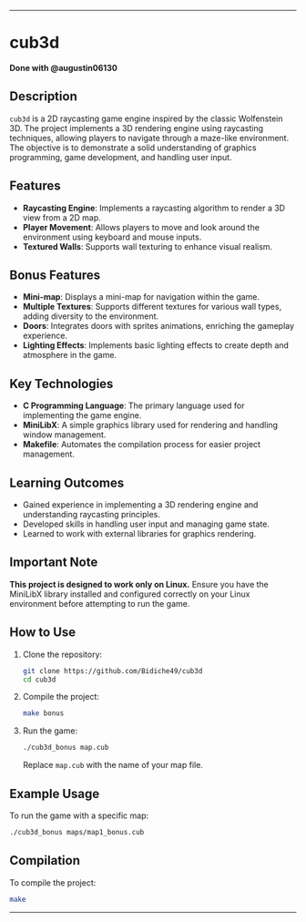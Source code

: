 
---

# cub3d

**Done with @augustin06130**

## Description

`cub3d` is a 2D raycasting game engine inspired by the classic Wolfenstein 3D. The project implements a 3D rendering engine using raycasting techniques, allowing players to navigate through a maze-like environment. The objective is to demonstrate a solid understanding of graphics programming, game development, and handling user input.

## Features

- **Raycasting Engine**: Implements a raycasting algorithm to render a 3D view from a 2D map.
- **Player Movement**: Allows players to move and look around the environment using keyboard and mouse inputs.
- **Textured Walls**: Supports wall texturing to enhance visual realism.

## Bonus Features

- **Mini-map**: Displays a mini-map for navigation within the game.
- **Multiple Textures**: Supports different textures for various wall types, adding diversity to the environment.
- **Doors**: Integrates doors with sprites animations, enriching the gameplay experience.
- **Lighting Effects**: Implements basic lighting effects to create depth and atmosphere in the game.

## Key Technologies

- **C Programming Language**: The primary language used for implementing the game engine.
- **MiniLibX**: A simple graphics library used for rendering and handling window management.
- **Makefile**: Automates the compilation process for easier project management.

## Learning Outcomes

- Gained experience in implementing a 3D rendering engine and understanding raycasting principles.
- Developed skills in handling user input and managing game state.
- Learned to work with external libraries for graphics rendering.

## Important Note

**This project is designed to work only on Linux.** Ensure you have the MiniLibX library installed and configured correctly on your Linux environment before attempting to run the game.

## How to Use

1. Clone the repository:
   ```bash
   git clone https://github.com/Bidiche49/cub3d
   cd cub3d
   ```
2. Compile the project:
   ```bash
   make bonus
   ```
3. Run the game:
   ```bash
   ./cub3d_bonus map.cub
   ```

   Replace `map.cub` with the name of your map file.

## Example Usage

To run the game with a specific map:
```bash
./cub3d_bonus maps/map1_bonus.cub
```

## Compilation

To compile the project:
```bash
make
```

---
